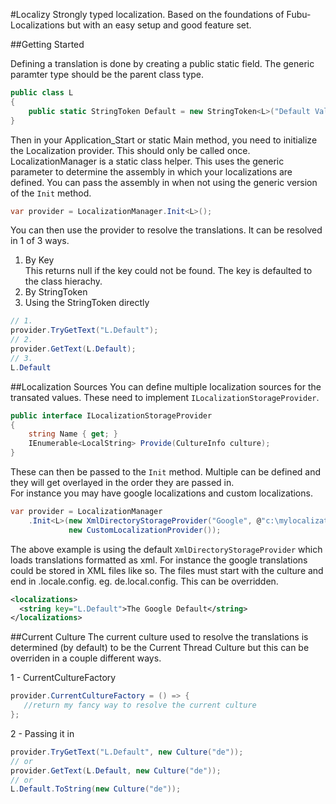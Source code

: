#Localizy
Strongly typed localization. Based on the foundations of Fubu-Localizations but with an easy setup and good feature set.

##Getting Started

Defining a translation is done by creating a public static field. The generic paramter type should be the parent class type. 

```csharp
public class L 
{
    public static StringToken Default = new StringToken<L>("Default Value"); 	
}
```

Then in your Application_Start or static Main method, you need to initialize the Localization provider. This should only be called once. LocalizationManager is a static class helper. This uses the generic parameter to determine the assembly in which your localizations are defined. You can pass the assembly in when not using the generic version of the `Init` method.

```csharp
var provider = LocalizationManager.Init<L>();
```

You can then use the provider to resolve the translations. It can be resolved in 1 of 3 ways.

1. By Key  
This returns null if the key could not be found. The key is defaulted to the class hierachy.
2. By StringToken
3. Using the StringToken directly

```csharp
// 1.
provider.TryGetText("L.Default");
// 2.
provider.GetText(L.Default);
// 3.
L.Default
```

##Localization Sources
You can define multiple localization sources for the transated values. These need to implement `ILocalizationStorageProvider`.

```csharp
public interface ILocalizationStorageProvider
{
    string Name { get; }
    IEnumerable<LocalString> Provide(CultureInfo culture);
}
```

These can then be passed to the `Init` method. Multiple can be defined and they will get overlayed in the order they are passed in.  
For instance you may have google localizations and custom localizations. 

```csharp
var provider = LocalizationManager
    .Init<L>(new XmlDirectoryStorageProvider("Google", @"c:\mylocalizations"), 
             new CustomLocalizationProvider());
```

The above example is using the default `XmlDirectoryStorageProvider` which loads translations formatted as xml. For instance the google translations could be stored in XML files like so. The files must start with the culture and end in .locale.config. eg. de.local.config. This can be overridden.

```xml
<localizations>
  <string key="L.Default">The Google Default</string>
</localizations>
```

##Current Culture
The current culture used to resolve the translations is determined (by default) to be the Current Thread Culture but this can be overriden in a couple different ways.

1 - CurrentCultureFactory

```csharp
provider.CurrentCultureFactory = () => {
   //return my fancy way to resolve the current culture  
};
```

2 - Passing it in

```csharp
provider.TryGetText("L.Default", new Culture("de"));
// or
provider.GetText(L.Default, new Culture("de"));
// or 
L.Default.ToString(new Culture("de"));
```
